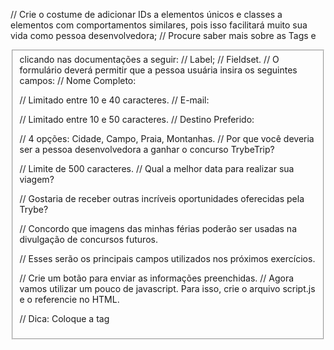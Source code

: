 // Crie o costume de adicionar IDs a elementos únicos e classes a elementos com comportamentos similares, pois isso facilitará muito sua vida como pessoa desenvolvedora;
// Procure saber mais sobre as Tags <label> e <fieldset> clicando nas documentações a seguir:
// Label;
// Fieldset.
// O formulário deverá permitir que a pessoa usuária insira os seguintes campos:
// Nome Completo:

// Limitado entre 10 e 40 caracteres.
// E-mail:

// Limitado entre 10 e 50 caracteres.
// Destino Preferido:

// 4 opções: Cidade, Campo, Praia, Montanhas.
// Por que você deveria ser a pessoa desenvolvedora a ganhar o concurso TrybeTrip?

// Limite de 500 caracteres.
// Qual a melhor data para realizar sua viagem?

// Gostaria de receber outras incríveis oportunidades oferecidas pela Trybe?

// Concordo que imagens das minhas férias poderão ser usadas na divulgação de concursos futuros.

// Esses serão os principais campos utilizados nos próximos exercícios.

// Crie um botão para enviar as informações preenchidas.
// Agora vamos utilizar um pouco de javascript. Para isso, crie o arquivo script.js e o referencie no HTML.

// Dica: Coloque a tag <script> no final do seu body.
// Interrompa o comportamento padrão do botão submit utilizando o método preventDefault().

// Crie um botão que limpe as informações contidas nos campos.

// (Bônus) A TrybeTrip precisa muito de fotos para divulgar seus concursos. Tendo isso em mente, faça com que somente quem autorizar o uso de imagens possa enviar suas informações.

// (Bônus) Faça a validação dos campos com limite de caracteres. Caso não estejam dentro do esperado ao clicar no botão de submit, um alerta deve ser mostrado com a mensagem: ‘Dados Inválidos’. Caso contrário, a mensagem ‘Dados enviados com sucesso! Obrigado por participar do concurso TrybeTrip.’ deverá aparecer na tela.